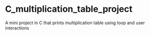 # C_multiplication_table_project
A mini project in C that prints multiplication table using loop and user interactions
